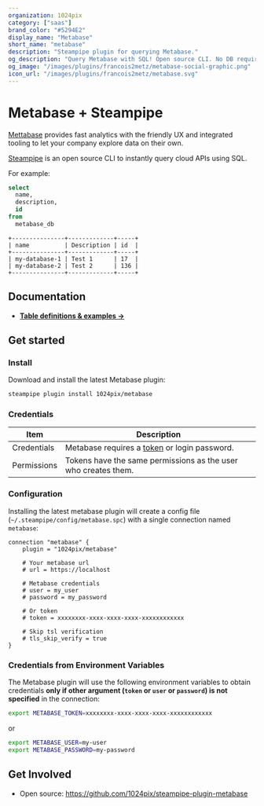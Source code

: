 ```yaml
---
organization: 1024pix
category: ["saas"]
brand_color: "#5294E2"
display_name: "Metabase"
short_name: "metabase"
description: "Steampipe plugin for querying Metabase."
og_description: "Query Metabase with SQL! Open source CLI. No DB required."
og_image: "/images/plugins/francois2metz/metabase-social-graphic.png"
icon_url: "/images/plugins/francois2metz/metabase.svg"
---
```


# Metabase + Steampipe

[Mettabase](https://www.metabase.com) provides fast analytics with the friendly UX and integrated tooling to let your company explore data on their own.

[Steampipe](https://steampipe.io) is an open source CLI to instantly query cloud APIs using SQL.

For example:

```sql
select
  name,
  description,
  id
from
  metabase_db
```

```
+---------------+-------------+-----+
| name          | Description | id  |
+---------------+-------------+-----+
| my-database-1 | Test 1      | 17  |
| my-database-2 | Test 2      | 136 |
+---------------+-------------+-----+
```

## Documentation

- **[Table definitions & examples →](/plugins/1024pix/metabase/tables)**

## Get started

### Install

Download and install the latest Metabase plugin:

```bash
steampipe plugin install 1024pix/metabase
```

### Credentials

| Item        | Description                                                                                                                                                                   |
|-------------|-------------------------------------------------------------------------------------------------------------------------------------------------------------------------------|
| Credentials | Metabase requires a [token](https://www.metabase.com/learn/administration/metabase-api#authenticate-your-requests-with-a-session-token) or login password.                                                                                                   |
| Permissions | Tokens have the same permissions as the user who creates them.                                                                                                                |

### Configuration

Installing the latest metabase plugin will create a config file (`~/.steampipe/config/metabase.spc`) with a single connection named `metabase`:

```hcl
connection "metabase" {
    plugin = "1024pix/metabase"

    # Your metabase url
    # url = https://localhost

    # Metabase credentials
    # user = my_user
    # password = my_password

    # Or token
    # token = xxxxxxxx-xxxx-xxxx-xxxx-xxxxxxxxxxxx

    # Skip tsl verification
    # tls_skip_verify = true
}
```

### Credentials from Environment Variables

The Metabase plugin will use the following environment variables to obtain credentials **only if other argument (`token` or `user` or `password`) is not specified** in the connection:

```sh
export METABASE_TOKEN=xxxxxxxx-xxxx-xxxx-xxxx-xxxxxxxxxxxx
```

or

```sh
export METABASE_USER=my-user
export METABASE_PASSWORD=my-password
```

## Get Involved

* Open source: https://github.com/1024pix/steampipe-plugin-metabase

